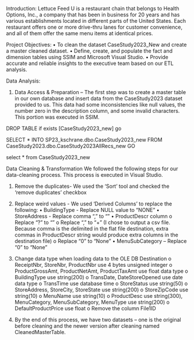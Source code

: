 Introduction:
Lettuce Feed U is a restaurant chain that belongs to Health Options, Inc., a company that has been in business for 20 years and has various establishments located in different parts of the United States. Each restaurant offers one or more drive-thru lanes for customer convenience, and all of them offer the same menu items at identical prices.

Project Objectives:
•	To clean the dataset CaseStudy2023_New and create a master cleaned dataset. 
•	Define, create, and populate the fact and dimension tables using SSIM and Microsoft Visual Studio.
•	Provide accurate and reliable insights to the executive team based on our ETL analysis.


Data Analysis:
1.	Data Access & Preparation – 
The first step was to create a master table in our own database and insert data from the CaseStudy2023 dataset provided to us. This data had some inconsistencies like null values, the number zero in the description column, and some invalid characters. This portion was executed in SSIM.

DROP TABLE if exists [CaseStudy2023_new]
go

SELECT *
INTO SP23_kschrane.dbo.CaseStudy2023_new
FROM CaseStudy2023.dbo.CaseStudy2023AllRecs_new
GO

select * from CaseStudy2023_new

Data Cleaning & Transformation
We followed the following steps for our data-cleaning process. This process is executed in Visual Studio.
1.	Remove the duplicates- We used the ‘Sort’ tool and checked the ‘remove duplicates’ checkbox
2.	Replace weird values -  We used ‘Derived Columns’ to replace the following:
•	BuildingType - Replace NULL value to “NONE”
•	StoreAddress - Replace comma “,” to “”
•	ProductDescr column
o	Replace “?” to “”
o	Replace “,” to “+” (I chose to output a csv file. Because comma is the delimited in the flat file destination, extra commas in ProductDescr string would produce extra columns in the destination file)
o	Replace “0” to “None”
•	MenuSubCategory – Replace “0” to “None”
3.	Change data type when loading data to the OLE DB Destination
o	ReceiptNbr, StoreNbr, ProductNbr use 4 bytes unsigned integer
o	ProductGrossAmt, ProductNetAmt, ProductTaxAmt use float data type
o	BuildingType use string(200)
o	TransDate, DateStoreOpened use date data type
o	TransTime use database time
o	StoreStatus use string(50)
o	StoreAddress, StoreCity, StoreState use string(200)
o	StoreZipCode use string(10)
o	MenuName use string(10)
o	ProductDesc use string(300), MenuCategory, MenuSubCategory, MenuType use string(200)
o	DefaultProductPrice use float
o	Remove the column File1ID

4.	By the end of this process, we have two datasets – one is the original before cleaning and the newer version after cleaning named CleanedMasterTable.

